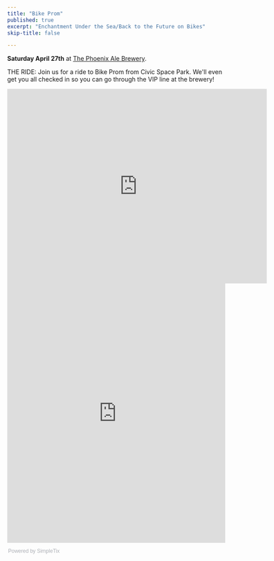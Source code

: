 ```yaml
---
title: "Bike Prom"
published: true
excerpt: "Enchantment Under the Sea/Back to the Future on Bikes"
skip-title: false

---
```


**Saturday April 27th** at [The Phoenix Ale Brewery](http://phoenixale.com/).

THE RIDE: Join us for a ride to Bike Prom from Civic Space Park. We'll even get you all checked in so you can go through the VIP line at the brewery!

<iframe src="https://www.google.com/maps/embed?pb=!1m18!1m12!1m3!1d3328.8446614661166!2d-112.07684008427248!3d33.45335338077314!2m3!1f0!2f0!3f0!3m2!1i1024!2i768!4f13.1!3m3!1m2!1s0x872b122320732fbb%3A0x814f5b589b3c3dd6!2sCivic+Space+Park!5e0!3m2!1sen!2sus!4v1523991188845" width="600" height="450" frameborder="0" style="border:0" allowfullscreen></iframe>

<div style="width:100%; text-align:left;">
<script>
    var is_safari = navigator.userAgent.indexOf('Safari') > -1;
    var is_chrome = navigator.userAgent.indexOf('Chrome') > -1;
    if ((is_chrome) && (is_safari)) {is_safari = false;}
    if (is_safari) {
        if (!document.cookie.match(/^(.*;)?\s*fixed\s*=\s*[^;]+(.*)?$/)) {
            document.cookie = 'fixed=fixed; expires=Tue, 19 Jan 2038 03:14:07 UTC; path=/';
            window.location.replace("https://embeds.simpletix.com/_safari_fix.html?ShowId=42854");
        }
    }
</script>
<iframe src="https://embeds.simpletix.com/?ShowId=42854" frameborder="0" height="600" width="100%" vspace="0" hspace="0" marginheight="5"
 marginwidth="5" scrolling="auto" allowtransparency="true"></iframe>
<div style="font-family:Helvetica, Arial; font-size:12px; padding:10px 0 5px; margin:2px; width:100%; text-align:left;" >
<a style="color: #ADB0B6; text-decoration: none;" target="_parent" href ='https://www.simpletix.com/?utm_source=embed&utm_medium=web&utm_campaign=embedwidget&utm_content=footer&a=logo'>Powered by SimpleTix</a>
</div>
</div>
